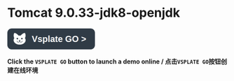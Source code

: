# Tomcat 9.0.33-jdk8-openjdk

<a href="https://www.vsplate.com/?docker-compose=https://github.com/vsplate/dcenvs/tomcat/9.0.33-jdk8-openjdk"><img alt="VSPLATE GO" src="https://raw.githubusercontent.com/vsplate/images/master/vsgo_btn.png" width="200px"></a>

**Click the `VSPLATE GO` button to launch a demo online / 点击`VSPLATE GO`按钮创建在线环境**